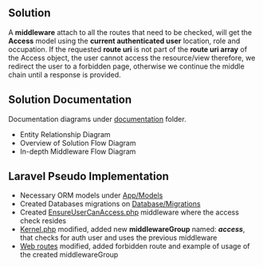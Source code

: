 ## Solution

A **middleware** attach to all the routes that need to be checked, will get the **Access** model using the **current authenticated user** location, role and occupation. If the requested **route uri** is not part of the **route uri array** of the Access object, the user cannot access the resource/view therefore, we redirect the user to a forbidden page, otherwise we continue the middle chain until a response is provided.

## Solution Documentation

Documentation diagrams under [documentation](documentation) folder.

- Entity Relationship Diagram 
- Overview of Solution Flow Diagram
- In-depth Middleware Flow Diagram

## Laravel Pseudo Implementation

- Necessary ORM models under [App/Models](app/Models)
- Created Databases migrations on [Database/Migrations](database/migrations)
- Created [EnsureUserCanAccess.php](app/Http/Middleware/EnsureUserCanAccess.php) middleware where the access check resides
- [Kernel.php](app/Http/Kernel.php) modified, added new **middlewareGroup** named: ***access***, that checks for auth user and uses the previous middleware
- [Web routes](routes/web.php) modified, added forbidden route and example of usage of the created middlewareGroup